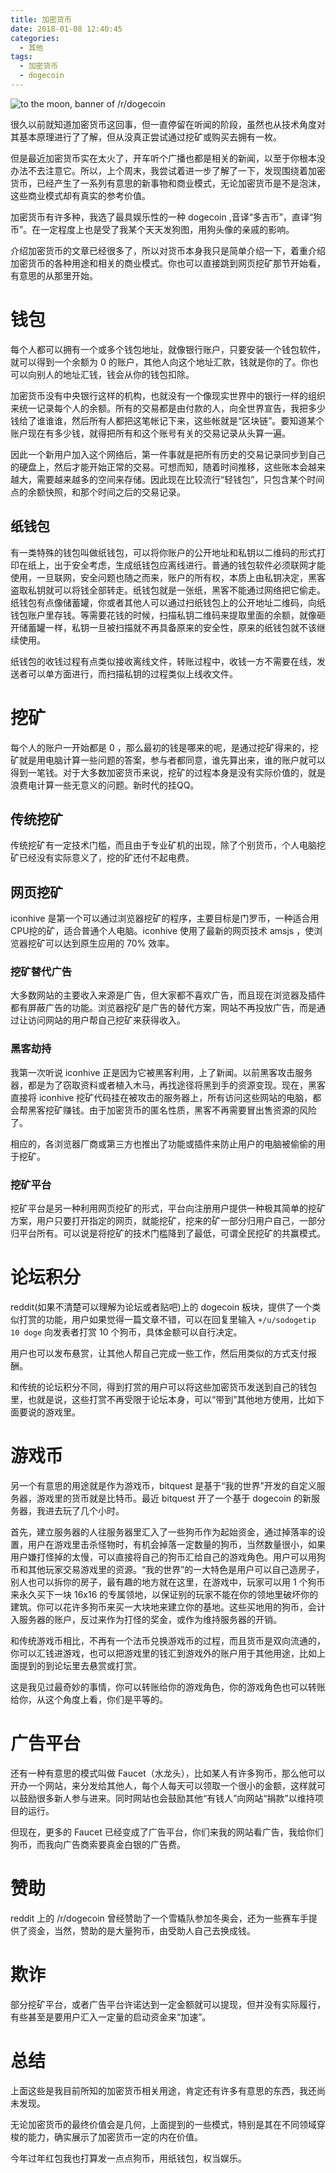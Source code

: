 ```yaml
---
title: 加密货币
date: 2018-01-08 12:40:45
categories:
  - 其他
tags:
  - 加密货币
  - dogecoin
---
```


![to the moon, banner of /r/dogecoin](http://p1kp5xfj8.bkt.clouddn.com/2018-1-8-下午12:51:16.png)

很久以前就知道加密货币这回事，但一直停留在听闻的阶段，虽然也从技术角度对其基本原理进行了了解，但从没真正尝试通过挖矿或购买去拥有一枚。

但是最近加密货币实在太火了，开车听个广播也都是相关的新闻，以至于你根本没办法不去注意它。所以，上个周末，我尝试着进一步了解了一下，发现围绕着加密货币，已经产生了一系列有意思的新事物和商业模式，无论加密货币是不是泡沫，这些商业模式却有真实的参考价值。

<!-- more -->

加密货币有许多种，我选了最具娱乐性的一种 dogecoin ,音译“多吉币”，直译“狗币”。在一定程度上也是受了我某个天天发狗图，用狗头像的亲戚的影响。

介绍加密货币的文章已经很多了，所以对货币本身我只是简单介绍一下，着重介绍加密货币的各种用途和相关的商业模式。你也可以直接跳到网页挖矿那节开始看，有意思的从那里开始。

# 钱包
每个人都可以拥有一个或多个钱包地址，就像银行账户，只要安装一个钱包软件，就可以得到一个余额为 0 的账户，其他人向这个地址汇款，钱就是你的了。你也可以向别人的地址汇钱，钱会从你的钱包扣除。

加密货币没有中央银行这样的机构，也就没有一个像现实世界中的银行一样的组织来统一记录每个人的余额。所有的交易都是由付款的人，向全世界宣告，我把多少钱给了谁谁谁，然后所有人都把这笔帐记下来，这些帐就是“区块链”。要知道某个账户现在有多少钱，就得把所有和这个账号有关的交易记录从头算一遍。

因此一个新用户加入这个网络后，第一件事就是把所有历史的交易记录同步到自己的硬盘上，然后才能开始正常的交易。可想而知，随着时间推移，这些账本会越来越大，需要越来越多的空间来存储。因此现在比较流行“轻钱包”，只包含某个时间点的余额快照，和那个时间之后的交易记录。

## 纸钱包
有一类特殊的钱包叫做纸钱包，可以将你账户的公开地址和私钥以二维码的形式打印在纸上，出于安全考虑，生成纸钱包应离线进行。普通的钱包软件必须联网才能使用，一旦联网，安全问题也随之而来，账户的所有权，本质上由私钥决定，黑客盗取私钥就可以将钱全部转走。纸钱包就是一张纸，黑客不能通过网络把它偷走。纸钱包有点像储蓄罐，你或者其他人可以通过扫纸钱包上的公开地址二维码，向纸钱包账户里存钱。等需要花钱的时候，扫描私钥二维码来提取里面的余额，就像砸开储蓄罐一样，私钥一旦被扫描就不再具备原来的安全性，原来的纸钱包就不该继续使用。

纸钱包的收钱过程有点类似接收离线文件，转账过程中，收钱一方不需要在线，发送者可以单方面进行，而扫描私钥的过程类似上线收文件。

# 挖矿
每个人的账户一开始都是 0 ，那么最初的钱是哪来的呢，是通过挖矿得来的，挖矿就是用电脑计算一些问题的答案，参与者都同意，谁先算出来，谁的账户就可以得到一笔钱。对于大多数加密货币来说，挖矿的过程本身是没有实际价值的，就是浪费电计算一些无意义的问题。新时代的挂QQ。

## 传统挖矿
传统挖矿有一定技术门槛，而且由于专业矿机的出现，除了个别货币，个人电脑挖矿已经没有实际意义了，挖的矿还付不起电费。

## 网页挖矿
iconhive 是第一个可以通过浏览器挖矿的程序，主要目标是门罗币，一种适合用CPU挖的矿，适合普通个人电脑。iconhive 使用了最新的网页技术 amsjs ，使浏览器挖矿可以达到原生应用的 70% 效率。

### 挖矿替代广告
大多数网站的主要收入来源是广告，但大家都不喜欢广告，而且现在浏览器及插件都有屏蔽广告的功能。浏览器挖矿是广告的替代方案，网站不再投放广告，而是通过让访问网站的用户帮自己挖矿来获得收入。

### 黑客劫持
我第一次听说 iconhive 正是因为它被黑客利用，上了新闻。以前黑客攻击服务器，都是为了窃取资料或者植入木马，再找途径将黑到手的资源变现。现在，黑客直接将 iconhive 挖矿代码挂在被攻击的服务器上，所有访问这些网站的电脑，都会帮黑客挖矿赚钱。由于加密货币的匿名性质，黑客不再需要冒出售资源的风险了。

相应的，各浏览器厂商或第三方也推出了功能或插件来防止用户的电脑被偷偷的用于挖矿。

### 挖矿平台
挖矿平台是另一种利用网页挖矿的形式，平台向注册用户提供一种极其简单的挖矿方案，用户只要打开指定的网页，就能挖矿，挖来的矿一部分归用户自己，一部分归平台所有。可以说是将挖矿的技术门槛降到了最低，可谓全民挖矿的共赢模式。

# 论坛积分
reddit(如果不清楚可以理解为论坛或者贴吧)上的 dogecoin 板块，提供了一个类似打赏的功能，用户如果觉得一篇文章不错，可以在回复里输入 `+/u/sodogetip 10 doge` 向发表者打赏 10 个狗币，具体金额可以自行决定。

用户也可以发布悬赏，让其他人帮自己完成一些工作，然后用类似的方式支付报酬。

和传统的论坛积分不同，得到打赏的用户可以将这些加密货币发送到自己的钱包里，也就是说，这些打赏不再受限于论坛本身，可以“带到”其他地方使用，比如下面要说的游戏里。

# 游戏币
另一个有意思的用途就是作为游戏币，bitquest 是基于“我的世界”开发的自定义服务器，游戏里的货币就是比特币。最近 bitquest 开了一个基于 dogecoin 的新服务器，我进去玩了几个小时。

首先，建立服务器的人往服务器里汇入了一些狗币作为起始资金，通过掉落率的设置，用户在游戏里击杀怪物时，有机会掉落一定数量的狗币，当然数量很小，如果用户嫌打怪掉的太慢，可以直接将自己的狗币汇给自己的游戏角色。用户可以用狗币和其他玩家交易游戏里的资源。“我的世界”的一大特色是用户可以自己造房子，别人也可以拆你的房子，最有趣的地方就在这里，在游戏中，玩家可以用 1 个狗币来永久买下一块 16x16 的专属领地，以保证别的玩家不能在你的领地里破坏你的建筑。你可以花许多狗币来买一大块地来建立你的基地。这些买地用的狗币，会计入服务器的账户，反过来作为打怪的奖金，或作为维持服务器的开销。

和传统游戏币相比，不再有一个法币兑换游戏币的过程，而且货币是双向流通的，你可以汇钱进游戏，也可以把游戏里的钱汇到游戏外的账户用于其他用途，比如上面提到的到论坛里去悬赏或打赏。

这是我见过最奇妙的事情，你可以转账给你的游戏角色，你的游戏角色也可以转账给你，从这个角度上看，你们是平等的。

# 广告平台
还有一种有意思的模式叫做 Faucet（水龙头），比如某人有许多狗币，那么他可以开办一个网站，来分发给其他人，每个人每天可以领取一个很小的金额，这样就可以鼓励很多新人参与进来。同时网站也会鼓励其他“有钱人”向网站“捐款”以维持项目的运行。

但现在，更多的 Faucet 已经变成了广告平台，你们来我的网站看广告，我给你们狗币，而我向广告商索要真金白银的广告费。

# 赞助
reddit 上的 /r/dogecoin 曾经赞助了一个雪橇队参加冬奥会，还为一些赛车手提供了资金，当然，赞助的是大量狗币，由受助人自己去换成钱。

# 欺诈
部分挖矿平台，或者广告平台许诺达到一定金额就可以提现，但并没有实际履行，有些甚至是要用户汇入一定量的启动资金来“加速”。

# 总结
上面这些是我目前所知的加密货币相关用途，肯定还有许多有意思的东西，我还尚未发现。

无论加密货币的最终价值会是几何，上面提到的一些模式，特别是其在不同领域穿梭的能力，确实展示了加密货币一定的内在价值。

今年过年红包我也打算发一点点狗币，用纸钱包，权当娱乐。
